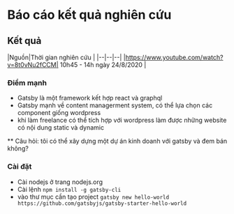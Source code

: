 # Báo cáo kết quả nghiên cứu

## Kết quả

|Nguồn|Thời gian nghiên cứu |
|--|--|--|
|https://www.youtube.com/watch?v=8t0vNu2fCCM| 10h45 - 14h ngày 24/8/2020 |

### Điểm mạnh
- Gatsby là một framework kết hợp react và graphql
- Gatsby mạnh về content managerment system, có thể lựa chọn các component giống wordpress
- khi làm freelance có thể tích hợp với wordpress làm được những website có nội dung static và dynamic

** Câu hỏi: tôi có thể xây dựng một dự án kinh doanh với gatsby và đem bán không?

### Cài đặt
- Cài nodejs ở trang nodejs.org
- Cài lệnh `npm install -g gatsby-cli`
- vào thư mục cần tạo project `gatsby new hello-world https://github.com/gatsbyjs/gatsby-starter-hello-world`

